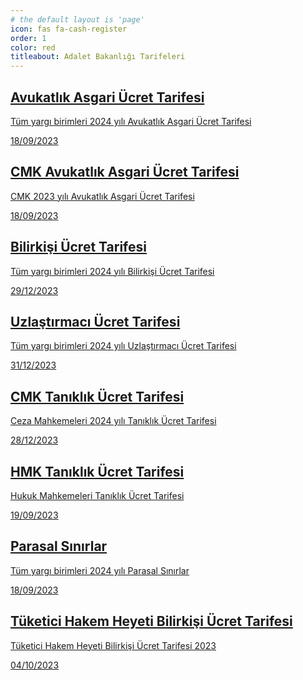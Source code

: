 ```yaml
---
# the default layout is 'page'
icon: fas fa-cash-register
order: 1
color: red
titleabout: Adalet Bakanlığı Tarifeleri
---
```



<div id="post-list" class="flex-grow-1 pe-xl-2 w-100">
  <article class="card-wrapper"> 
    <a href="/avukatlikasgari/" class="card post-preview flex-md-row-reverse">   
    <div class="preview-img d-flex flex-row justify-content-center align-items-center"><i class="fa fa-gavel fa-fw me-1 fa-3x align-middle text-danger"> </i></div> 
    <div class="card-body d-flex flex-column">
        <h1 class="card-title my-2 mt-md-0">Avukatlık Asgari Ücret Tarifesi
        </h1>
        <div class="card-text content mt-0 mb-2">
          <p> Tüm yargı birimleri 2024 yılı Avukatlık Asgari Ücret Tarifesi
          </p>
        </div>
        <div class="post-meta flex-grow-1 d-flex align-items-end">
          <div class="me-auto"> 
            <i class="far fa-calendar fa-fw me-1">
            </i> 
            <time>18/09/2023
            </time>             
          </div>          
        </div>
      </div>
    </a>   
  </article>
  <article class="card-wrapper"> 
    <a href="/cmkavukat/" class="card post-preview flex-md-row-reverse">   
    <div class="preview-img d-flex flex-row justify-content-center align-items-center"><i class="fa fa-briefcase fa-fw me-1 fa-3x align-middle text-primary"> </i></div> 
    <div class="card-body d-flex flex-column">
        <h1 class="card-title my-2 mt-md-0">CMK Avukatlık Asgari Ücret Tarifesi
        </h1>
        <div class="card-text content mt-0 mb-2">
          <p> CMK 2023 yılı Avukatlık Asgari Ücret Tarifesi
          </p>
        </div>
        <div class="post-meta flex-grow-1 d-flex align-items-end">
          <div class="me-auto"> 
            <i class="far fa-calendar fa-fw me-1">
            </i> 
            <time>18/09/2023
            </time>             
          </div>          
        </div>
      </div>
    </a>    
  </article>
  <article class="card-wrapper"> 
    <a href="/bilirkisiucret/" class="card post-preview flex-md-row-reverse"> 
    <div class="preview-img d-flex flex-row justify-content-center align-items-center"><i class="fa fa-people-roof fa-fw me-1 fa-3x align-middle text-success"> </i></div>       
    <div class="card-body d-flex flex-column">
        <h1 class="card-title my-2 mt-md-0">Bilirkişi Ücret Tarifesi
        </h1>
        <div class="card-text content mt-0 mb-2">
          <p> Tüm yargı birimleri 2024 yılı Bilirkişi Ücret Tarifesi
          </p>
        </div>
        <div class="post-meta flex-grow-1 d-flex align-items-end">
          <div class="me-auto"> 
            <i class="far fa-calendar fa-fw me-1">
            </i> 
            <time>29/12/2023
            </time>             
          </div>          
        </div>
      </div>      
    </a>    
  </article>   
  <article class="card-wrapper"> 
    <a href="/uzlastirmaciucret/" class="card post-preview flex-md-row-reverse">  
    <div class="preview-img d-flex flex-row justify-content-center align-items-center"><i class="fa fa-handshake fa-fw me-1 fa-3x align-middle text-warning"> </i></div>      
    <div class="card-body d-flex flex-column">
        <h1 class="card-title my-2 mt-md-0">Uzlaştırmacı Ücret Tarifesi
        </h1>
        <div class="card-text content mt-0 mb-2">
          <p> Tüm yargı birimleri 2024 yılı Uzlaştırmacı Ücret Tarifesi
          </p>
        </div>
        <div class="post-meta flex-grow-1 d-flex align-items-end">
          <div class="me-auto"> 
            <i class="far fa-calendar fa-fw me-1">
            </i> 
            <time>31/12/2023
            </time>             
          </div>          
        </div>
      </div>      
    </a>    
  </article>
  <article class="card-wrapper"> 
    <a href="/taniklikucret/" class="card post-preview flex-md-row-reverse">  
    <div class="preview-img d-flex flex-row justify-content-center align-items-center"><i class="fa fa-person-chalkboard fa-fw me-1 fa-3x align-middle" style="color : #e91e63"> </i></div>      
    <div class="card-body d-flex flex-column">
        <h1 class="card-title my-2 mt-md-0">CMK Tanıklık Ücret Tarifesi 
        </h1>
        <div class="card-text content mt-0 mb-2">
          <p> Ceza Mahkemeleri 2024 yılı Tanıklık Ücret Tarifesi
          </p>
        </div>
        <div class="post-meta flex-grow-1 d-flex align-items-end">
          <div class="me-auto"> 
            <i class="far fa-calendar fa-fw me-1">
            </i> 
            <time>28/12/2023
            </time>             
          </div>          
        </div>
      </div>      
    </a>    
  </article>
  <article class="card-wrapper"> 
    <a href="/taniklikucrethmk/" class="card post-preview flex-md-row-reverse">  
    <div class="preview-img d-flex flex-row justify-content-center align-items-center"><i class="fa fa-person-chalkboard fa-fw me-1 fa-3x align-middle" style="color : green"> </i></div>      
    <div class="card-body d-flex flex-column">
        <h1 class="card-title my-2 mt-md-0">HMK Tanıklık Ücret Tarifesi 
        </h1>
        <div class="card-text content mt-0 mb-2">
          <p> Hukuk Mahkemeleri Tanıklık Ücret Tarifesi
          </p>
        </div>
        <div class="post-meta flex-grow-1 d-flex align-items-end">
          <div class="me-auto"> 
            <i class="far fa-calendar fa-fw me-1">
            </i> 
            <time>19/09/2023
            </time>             
          </div>          
        </div>
      </div>      
    </a>    
  </article>      
  <article class="card-wrapper">     
    <a href="/parasalsinirlar/" class="card post-preview flex-md-row-reverse">      
    <div class="preview-img d-flex flex-row justify-content-center align-items-center"><i class="fa fa-coins fa-fw me-1 fa-3x align-middle text-primary"> </i></div>
    <div class="card-body d-flex flex-column">
        <h1 class="card-title my-2 mt-md-0">Parasal Sınırlar
        </h1>
        <div class="card-text content mt-0 mb-2">
          <p> Tüm yargı birimleri 2024 yılı Parasal Sınırlar
          </p>
        </div>
        <div class="post-meta flex-grow-1 d-flex align-items-end">
          <div class="me-auto"> 
            <i class="far fa-calendar fa-fw me-1">
            </i> 
            <time>18/09/2023
            </time>             
          </div>          
        </div>
      </div>         
    </a>    
  </article>
  <article class="card-wrapper">     
    <a href="/thhbilirkisiucret/" class="card post-preview flex-md-row-reverse">      
    <div class="preview-img d-flex flex-row justify-content-center align-items-center"><i class="fa fa-user-secret fa-fw me-1 fa-3x align-middle" style="color: orange;"> </i></div>
    <div class="card-body d-flex flex-column">
        <h1 class="card-title my-2 mt-md-0">Tüketici Hakem Heyeti Bilirkişi Ücret Tarifesi
        </h1>
        <div class="card-text content mt-0 mb-2">
          <p> Tüketici Hakem Heyeti Bilirkişi Ücret Tarifesi 2023
          </p>
        </div>
        <div class="post-meta flex-grow-1 d-flex align-items-end">
          <div class="me-auto"> 
            <i class="far fa-calendar fa-fw me-1">
            </i> 
            <time>04/10/2023
            </time>             
          </div>          
        </div>
      </div>         
    </a>    
  </article>    
</div>
